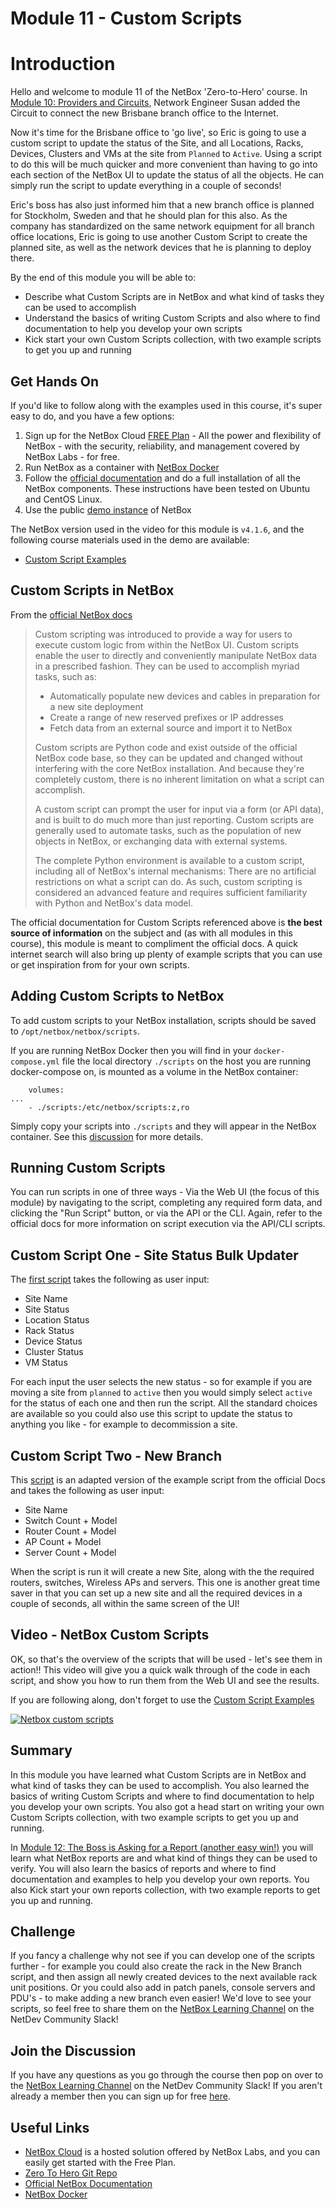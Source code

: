 # Module 11 - Custom Scripts

# Introduction

Hello and welcome to module 11 of the NetBox 'Zero-to-Hero' course. In [Module 10: Providers and Circuits](../10-providers-and-circuits/10-providers-and-circuits.md), Network Engineer Susan added the Circuit to connect the new Brisbane branch office to the Internet.

Now it's time for the Brisbane office to 'go live', so Eric is going to use a custom script to update the status of the Site, and all Locations, Racks, Devices, Clusters and VMs at the site from `Planned` to `Active`. Using a script to do this will be much quicker and more convenient than having to go into each section of the NetBox UI to update the status of all the objects. He can simply run the script to update everything in a couple of seconds!

Eric's boss has also just informed him that a new branch office is planned for Stockholm, Sweden and that he should plan for this also. As the company has standardized on the same network equipment for all branch office locations, Eric is going to use another Custom Script to create the planned site, as well as the network devices that he is planning to deploy there.

By the end of this module you will be able to:
- Describe what Custom Scripts are in NetBox and what kind of tasks they can be used to accomplish
- Understand the basics of writing Custom Scripts and also where to find documentation to help you develop your own scripts
- Kick start your own Custom Scripts collection, with two example scripts to get you up and running

## Get Hands On
If you'd like to follow along with the examples used in this course, it's super easy to do, and you have a few options:
1. Sign up for the NetBox Cloud [FREE Plan](https://netboxlabs.com/free-netbox-cloud/) - All the power and flexibility of NetBox - with the security, reliability, and management covered by NetBox Labs - for free.
2. Run NetBox as a container with [NetBox Docker](https://github.com/netbox-community/netbox-docker)
3. Follow the [official documentation](https://netboxlabs.com/docs/netbox/en/stable/installation/) and do a full installation of all the NetBox components. These instructions have been tested on Ubuntu and CentOS Linux.
4. Use the public [demo instance](https://demo.netbox.dev/) of NetBox

The NetBox version used in the video for this module is `v4.1.6`, and the following course materials used in the demo are available:
- [Custom Script Examples](https://github.com/netbox-community/netbox-zero-to-hero/tree/main/custom_scripts)

## Custom Scripts in NetBox
From the [official NetBox docs](https://netboxlabs.com/docs/netbox/en/stable/customization/custom-scripts/)
>Custom scripting was introduced to provide a way for users to execute custom logic from within the NetBox UI. Custom scripts enable the user to directly and conveniently manipulate NetBox data in a prescribed fashion. They can be used to accomplish myriad tasks, such as:
>
>- Automatically populate new devices and cables in preparation for a new site deployment
>- Create a range of new reserved prefixes or IP addresses
>- Fetch data from an external source and import it to NetBox
>
>Custom scripts are Python code and exist outside of the official NetBox code base, so they can be updated and changed without interfering with the core NetBox installation. And because they're completely custom, there is no inherent limitation on what a script can accomplish.
>
>A custom script can prompt the user for input via a form (or API data), and is built to do much more than just reporting. Custom scripts are generally used to automate tasks, such as the population of new objects in NetBox, or exchanging data with external systems.
>
>The complete Python environment is available to a custom script, including all of NetBox's internal mechanisms: There are no artificial restrictions on what a script can do. As such, custom scripting is considered an advanced feature and requires sufficient familiarity with Python and NetBox's data model.

The official documentation for Custom Scripts referenced above is **the best source of information** on the subject and (as with all modules in this course), this module is meant to compliment the official docs. A quick internet search will also bring up plenty of example scripts that you can use or get inspiration from for your own scripts.

## Adding Custom Scripts to NetBox
To add custom scripts to your NetBox installation, scripts should be saved to `/opt/netbox/netbox/scripts`.

If you are running NetBox Docker then you will find in your `docker-compose.yml` file the local directory `./scripts` on the host you are running docker-compose on, is mounted as a volume in the NetBox container:

```
    volumes:
...
    - ./scripts:/etc/netbox/scripts:z,ro
```
Simply copy your scripts into `./scripts` and they will appear in the NetBox container. See this [discussion](https://github.com/netbox-community/netbox/discussions/6085) for more details.

## Running Custom Scripts
You can run scripts in one of three ways - Via the Web UI (the focus of this module) by navigating to the script, completing any required form data, and clicking the "Run Script" button, or via the API or the CLI. Again, refer to the official docs for more information on script execution via the API/CLI scripts.

## Custom Script One - Site Status Bulk Updater
The [first script](https://github.com/netbox-community/netbox-zero-to-hero/tree/main/custom_scripts/SiteStatusBulkUpdater.py) takes the following as user input:

- Site Name
- Site Status
- Location Status
- Rack Status
- Device Status
- Cluster Status
- VM Status

For each input the user selects the new status - so for example if you are moving a site from `planned` to `active` then you would simply select `active` for the status of each one and then run the script. All the standard choices are available so you could also use this script to update the status to anything you like - for example to decommission a site.

## Custom Script Two - New Branch
This [script](https://github.com/netbox-community/netbox-zero-to-hero/tree/main/custom_scripts/NewBranchScript.py) is an adapted version of the example script from the official Docs and takes the following as user input:

- Site Name
- Switch Count + Model
- Router Count + Model
- AP Count + Model
- Server Count + Model

When the script is run it will create a new Site, along with the the required routers, switches, Wireless APs and servers. This one is another great time saver in that you can set up a new site and all the required devices in a couple of seconds, all within the same screen of the UI!

## Video - NetBox Custom Scripts
OK, so that's the overview of the scripts that will be used - let's see them in action!! This video will give you a quick walk through of the code in each script, and show you how to run them from the Web UI and see the results.

If you are following along, don't forget to use the [Custom Script Examples](https://github.com/netbox-community/netbox-zero-to-hero/tree/main/custom_scripts)

[![Netbox custom scripts](https://img.youtube.com/vi/mBZ8HGVuZyE/maxresdefault.jpg)](https://www.youtube.com/watch?v=mBZ8HGVuZyE)

## Summary
In this module you have learned what Custom Scripts are in NetBox and what kind of tasks they can be used to accomplish. You also learned the basics of writing Custom Scripts and where to find documentation to help you develop your own scripts. You also got a head start on writing your own Custom Scripts collection, with two example scripts to get you up and running.

In [Module 12: The Boss is Asking for a Report (another easy win!)](../12-the-boss-is-asking-for-a-report/12-the-boss-is-asking-for-a-report.md) you will learn what NetBox reports are and what kind of things they can be used to verify. You will also learn the basics of reports and where to find documentation and examples to help you develop your own reports. You also Kick start your own reports collection, with two example reports to get you up and running.

## Challenge
If you fancy a challenge why not see if you can develop one of the scripts further - for example you could also create the rack in the New Branch script, and then assign all newly created devices to the next available rack unit positions. Or you could also add in patch panels, console servers and PDU's - to make adding a new branch even easier! We'd love to see your scripts, so feel free to share them on the [NetBox Learning Channel](https://netdev-community.slack.com/archives/C0453L6565C) on the NetDev Community Slack!

## Join the Discussion
If you have any questions as you go through the course then pop on over to the [NetBox Learning Channel](https://netdev-community.slack.com/archives/C0453L6565C) on the NetDev Community Slack! If you aren't already a member then you can sign up for free [here](https://netdev.chat/).

## Useful Links
- [NetBox Cloud](https://netboxlabs.com/free-netbox-cloud/) is a hosted solution offered by NetBox Labs, and you can easily get started with the Free Plan.
- [Zero To Hero Git Repo](https://github.com/netbox-community/netbox-zero-to-hero)
- [Official NetBox Documentation](https://netboxlabs.com/docs/netbox/en/stable/)
- [NetBox Docker](https://github.com/netbox-community/netbox-docker)
